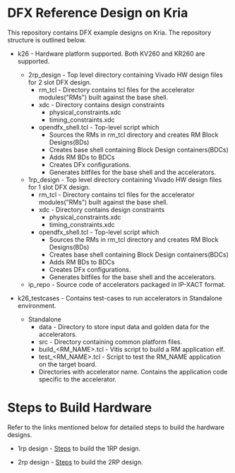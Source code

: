 # DFX Reference Design on Kria

This repository contains DFX example designs on Kria. The repository structure is outlined below. 

* k26 - Hardware platform supported. Both KV260 and KR260 are supported.
	* 2rp_design - Top level directory containing Vivado HW design files for 2 slot DFX design.
		* rm_tcl - Directory contains tcl files for the accelerator modules("RMs") built against the base shell.
		* xdc - Directory contains design constraints
			* physical_constraints.xdc
			* timing_constraints.xdc
		* opendfx_shell.tcl - Top-level script which 
			* Sources the RMs in rm_tcl directory and creates RM Block Designs(BDs)
			* Creates base shell containing Block Design containers(BDCs)
			* Adds RM BDs to BDCs
			* Creates DFx configurations.
			* Generates bitfiles for the base shell and the accelerators.
	* 1rp_design - Top level directory containing Vivado HW design files for 1 slot DFX design.
		* rm_tcl - Directory contains tcl files for the accelerator modules("RMs") built against the base shell.
		* xdc - Directory contains design constraints
			* physical_constraints.xdc
			* timing_constraints.xdc
		* opendfx_shell.tcl - Top-level script which 
			* Sources the RMs in rm_tcl directory and creates RM Block Designs(BDs)
			* Creates base shell containing Block Design containers(BDCs)
			* Adds RM BDs to BDCs
			* Creates DFx configurations.
			* Generates bitfiles for the base shell and the accelerators.
	* ip_repo - Source code of accelerators packaged in IP-XACT format.

* k26_testcases - Contains test-cases to run accelerators in Standalone environment.
	* Standalone
		* data - Directory to store input data and golden data for the accelerators.
		* src - Directory containing common platform files.
		* build_<RM_NAME>.tcl - Vitis script to build a RM application elf.
		* test_<RM_NAME>.tcl - Script to test the RM_NAME application on the target board.
		* Directories with accelerator name. Contains the application code specific to the accelerator.

# Steps to Build Hardware

Refer to the links mentioned below for detailed steps to build the hardware designs.

 * 1rp design - [Steps](./k26/1rp_design/README.md) to build the 1RP design.

 * 2rp design - [Steps](./k26/2rp_design/README.md) to build the 2RP design.

